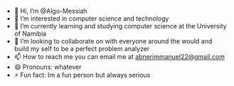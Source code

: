 - 👋 Hi, I’m @Algo-Messiah
- 👀 I’m interested in computer science and technology
- 🌱 I’m currently learning and studying computer science at the University of Namibia
- 💞️ I’m looking to collaborate on with everyone around the would and build my self to be a perfect problem analyzer
- 📫 How to reach me you can email me at abnerimmanuel22@gmail.com
- 😄 Pronouns: whatever
- ⚡ Fun fact: Im a fun person but always serious

<!---
Algo-Messiah/Algo-Messiah is a ✨ special ✨ repository because its `README.md` (this file) appears on your GitHub profile.
You can click the Preview link to take a look at your changes.
--->
